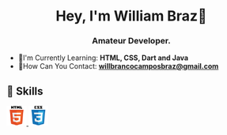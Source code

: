 <h1 align="center">Hey, I'm William Braz👋</h1>
<h3 align="center">Amateur Developer.</h3>

- :seedling:I'm Currently Learning: **HTML, CSS, Dart and Java**
- :love_letter:How Can You Contact: **willbrancocamposbraz@gmail.com**

## 🚀 Skills
<p align="left"> <a href="https://www.w3.org/html/" target="_blank"> <img src="https://raw.githubusercontent.com/devicons/devicon/master/icons/html5/html5-original-wordmark.svg" alt="html5" width="40" height="40"/> </a> <a href="https://www.w3schools.com/css/" target="_blank"> <img src="https://raw.githubusercontent.com/devicons/devicon/master/icons/css3/css3-original-wordmark.svg" alt="css3" width="40" height="40"/> 
